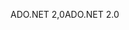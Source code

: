 <span data-ttu-id="93f1f-101">ADO.NET 2,0</span><span class="sxs-lookup"><span data-stu-id="93f1f-101">ADO.NET 2.0</span></span>